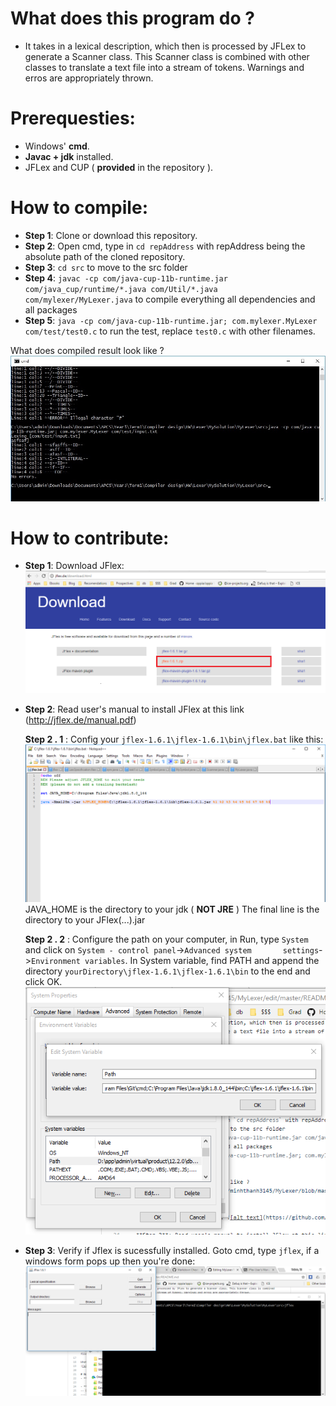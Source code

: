# What does this program do ? 
- It takes in a lexical description, which then is processed by JFLex to generate a Scanner class. This Scanner class is combined
with other classes to translate a text file into a stream of tokens. Warnings and erros are appropriately thrown.

# Prerequesties:
- Windows' **cmd**.
- **Javac + jdk** installed.
- JFLex and CUP ( **provided** in the repository ).

# How to compile:
- **Step 1**: Clone or download this repository.
- **Step 2**: Open cmd, type in `cd repAddress` with repAddress being the absolute path of the cloned repository.
- **Step 3**: `cd src` to move to the src folder
- **Step 4**: `javac -cp com/java-cup-11b-runtime.jar com/java_cup/runtime/*.java com/Util/*.java com/mylexer/MyLexer.java` to compile everything all dependencies and all packages
- **Step 5**: `java -cp com/java-cup-11b-runtime.jar; com.mylexer.MyLexer com/test/test0.c` to run the test, replace `test0.c` with other filenames.

What does compiled result look like ? 
![alt text](https://github.com/minhthanh3145/MyLexer/blob/master/img/compiled.jpg)

# How to contribute:
- **Step 1**: Download JFlex: 
![alt text](https://github.com/minhthanh3145/MyLexer/blob/master/img/jflex_downlad.png)

- **Step 2**: Read user's manual to install JFlex at this link (http://jflex.de/manual.pdf)

   **Step 2 . 1** : Config your `jflex-1.6.1\jflex-1.6.1\bin\jflex.bat` like this:
      ![alt text](https://github.com/minhthanh3145/MyLexer/blob/master/img/bin_flex_bat.png)
     JAVA_HOME is the directory to your jdk ( **NOT JRE** )
     The final line is the directory to your JFlex(...).jar

   **Step 2 . 2** : Configure the path on your computer, in Run, type `System` and click on `System - control panel`->`Advanced system       settings`->`Environment variables`. In System variable, find PATH and append the directory `yourDirectory\jflex-1.6.1\jflex-1.6.1\bin` to the end and click OK. 
![alt text](https://github.com/minhthanh3145/MyLexer/blob/master/img/path_config.png)

- **Step 3**: Verify if Jflex is sucessfully installed. 
Goto cmd, type `jflex`, if a windows form pops up then you're done: 
![alt text](https://github.com/minhthanh3145/MyLexer/blob/master/img/jflex_done.png)
